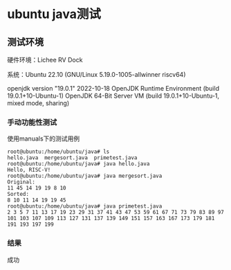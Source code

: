 
# ubuntu java测试



## 测试环境



硬件环境：Lichee RV Dock

系统：Ubuntu 22.10 (GNU/Linux 5.19.0-1005-allwinner riscv64)

openjdk version "19.0.1" 2022-10-18
OpenJDK Runtime Environment (build 19.0.1+10-Ubuntu-1)
OpenJDK 64-Bit Server VM (build 19.0.1+10-Ubuntu-1, mixed mode, sharing)



### 手动功能性测试

使用manuals下的测试用例


```
root@ubuntu:/home/ubuntu/java# ls
hello.java  mergesort.java  primetest.java
root@ubuntu:/home/ubuntu/java# java hello.java
Hello, RISC-V!
root@ubuntu:/home/ubuntu/java# java mergesort.java
Original:
11 45 14 19 19 8 10 
Sorted:
8 10 11 14 19 19 45 
root@ubuntu:/home/ubuntu/java# java primetest.java
2 3 5 7 11 13 17 19 23 29 31 37 41 43 47 53 59 61 67 71 73 79 83 89 97 101 103 107 109 113 127 131 137 139 149 151 157 163 167 173 179 181 191 193 197 199 

```


### 结果

成功






